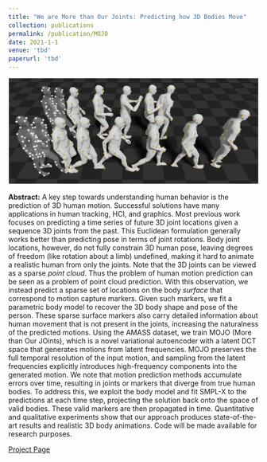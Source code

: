 ```yaml
---
title: "We are More than Our Joints: Predicting how 3D Bodies Move"
collection: publications
permalink: /publication/MOJO
date: 2021-1-1
venue: 'tbd'
paperurl: 'tbd'
---
```

![alt text](../MOJO/support/MOJO-teaser.png)<!-- .element height="20%" width="20%" -->

__Abstract:__ 
A key step towards understanding human behavior is the prediction of 3D human motion. Successful solutions have many applications in human tracking, HCI, and graphics. Most previous work focuses on predicting a time series of future 3D joint locations given a sequence 3D joints from the past. This Euclidean formulation generally works better than predicting pose in terms of joint rotations. Body joint locations, however, do not fully constrain 3D human pose, leaving degrees of freedom (like rotation about a limb) undefined, making it hard to animate a realistic human from only the joints. Note that the 3D joints can be viewed as a sparse *point cloud*. Thus the problem of human motion prediction can be seen as a problem of point cloud prediction. With this observation, we instead predict a sparse set of locations on the body *surface* that correspond to motion capture markers. Given such markers, we fit a parametric body model to recover the 3D body shape and pose of the person. These sparse surface markers also carry detailed information about human movement that is not present in the joints, increasing the naturalness of the predicted motions. Using the AMASS dataset, we train MOJO (More than Our JOints), which is a novel variational autoencoder with a latent DCT space that generates motions from latent frequencies. MOJO preserves the full temporal resolution of the input motion, and sampling from the latent frequencies explicitly introduces high-frequency components into the generated motion. We note that motion prediction methods accumulate errors over time, resulting in joints or markers that diverge from true human bodies. To address this, we exploit the body model and fit SMPL-X to the predictions at each time step, projecting the solution back onto the space of valid bodies. These valid markers are then propagated in time. Quantitative and qualitative experiments show that our approach produces state-of-the-art results and realistic 3D body animations. Code will be made available for research purposes.

[Project Page](../MOJO/MOJO.html)



